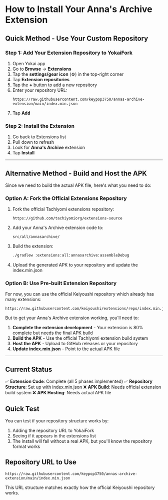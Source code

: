 # How to Install Your Anna's Archive Extension

## Quick Method - Use Your Custom Repository

### Step 1: Add Your Extension Repository to YokaiFork

1. Open Yokai app
2. Go to **Browse** → **Extensions**
3. Tap the **settings/gear icon** (⚙️) in the top-right corner
4. Tap **Extension repositories**
5. Tap the **+** button to add a new repository
6. Enter your repository URL:
   ```
   https://raw.githubusercontent.com/keypop3750/annas-archive-extension/main/index.min.json
   ```
7. Tap **Add**

### Step 2: Install the Extension
1. Go back to Extensions list
2. Pull down to refresh
3. Look for **Anna's Archive** extension
4. Tap **Install**

---

## Alternative Method - Build and Host the APK

Since we need to build the actual APK file, here's what you need to do:

### Option A: Fork the Official Extensions Repository

1. Fork the official Tachiyomi extensions repository:
   ```
   https://github.com/tachiyomiorg/extensions-source
   ```

2. Add your Anna's Archive extension code to:
   ```
   src/all/annasarchive/
   ```

3. Build the extension:
   ```bash
   ./gradlew :extensions:all:annasarchive:assembleDebug
   ```

4. Upload the generated APK to your repository and update the index.min.json

### Option B: Use Pre-built Extension Repository

For now, you can use the official Keiyoushi repository which already has many extensions:

```
https://raw.githubusercontent.com/keiyoushi/extensions/repo/index.min.json
```

But to get your Anna's Archive extension working, you'll need to:

1. **Complete the extension development** - Your extension is 80% complete but needs the final APK build
2. **Build the APK** - Use the official Tachiyomi extension build system
3. **Host the APK** - Upload to GitHub releases or your repository
4. **Update index.min.json** - Point to the actual APK file

---

## Current Status

✅ **Extension Code**: Complete (all 5 phases implemented)
✅ **Repository Structure**: Set up with index.min.json
❌ **APK Build**: Needs official extension build system
❌ **APK Hosting**: Needs actual APK file

## Quick Test

You can test if your repository structure works by:

1. Adding the repository URL to YokaiFork
2. Seeing if it appears in the extensions list
3. The install will fail without a real APK, but you'll know the repository format works

## Repository URL to Use

```
https://raw.githubusercontent.com/keypop3750/annas-archive-extension/main/index.min.json
```

This URL structure matches exactly how the official Keiyoushi repository works.